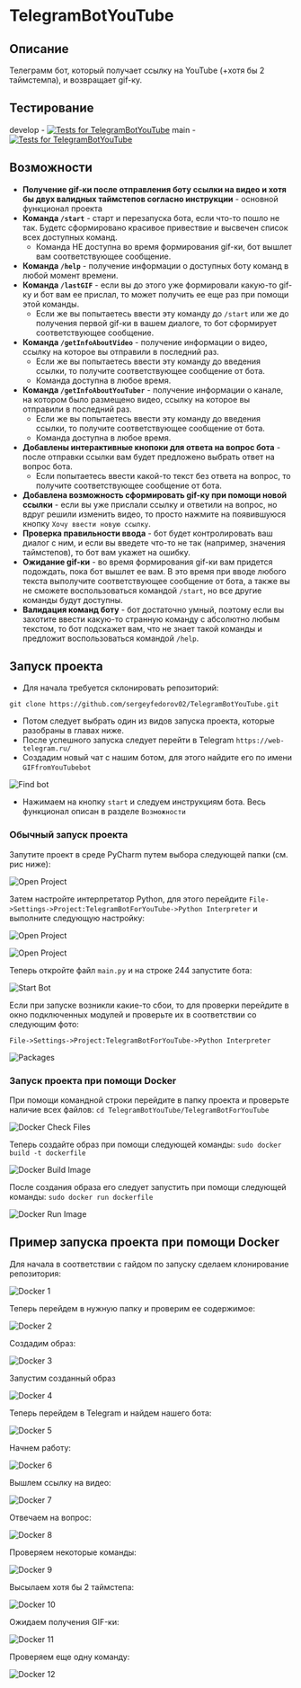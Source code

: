 # TelegramBotYouTube

## Описание
Телеграмм бот, который получает ссылку на YouTube (+хотя бы 2 таймстемпа), и возвращает gif-ку.

## Тестирование

develop - [![Tests for TelegramBotYouTube](https://github.com/sergeyfedorov02/testBot/actions/workflows/python-app.yml/badge.svg?branch=develop)](https://github.com/sergeyfedorov02/testBot/actions/workflows/python-app.yml)
main - [![Tests for TelegramBotYouTube](https://github.com/sergeyfedorov02/testBot/actions/workflows/python-app.yml/badge.svg?branch=main)](https://github.com/sergeyfedorov02/testBot/actions/workflows/python-app.yml)

## Возможности
- **Получение gif-ки после отправления боту ссылки на видео и хотя бы двух валидных таймстепов согласно инструкции** - основной функционал проекта
- **Команда ```/start```** - старт и перезапуска бота, если что-то пошло не так. Будетс сформировано красивое привествие и высвечен список всех доступных команд.
  - Команда НЕ доступна во время формирования gif-ки, бот вышлет вам соответствующее сообщение.
- **Команда ```/help```** - получение информации о доступных боту команд в любой момент времени.
- **Команда ```/lastGIF```** - если вы до этого уже формировали какую-то gif-ку и бот вам ее прислал, то может получить ее еще раз при помощи этой команды. 
  - Если же вы попытаетесь ввести эту команду до ```/start``` или же до получения первой gif-ки в вашем диалоге, то бот сформирует соответствующее сообщение.
- **Команда ```/getInfoAboutVideo```** - получение информации о видео, ссылку на которое вы отправили в последний раз. 
  - Если же вы попытаетесь ввести эту команду до введения ссылки, то получите соответствующее сообщение от бота.
  - Команда доступна в любое время.
- **Команда ```/getInfoAboutYouTuber```** - получение информации о канале, на котором было размещено видео, ссылку на которое вы отправили в последний раз.
  - Если же вы попытаетесь ввести эту команду до введения ссылки, то получите соответствующее сообщение от бота.
  - Команда доступна в любое время.
- **Добавлены интерактивные кнопоки для ответа на вопрос бота** - после отправки ссылки вам будет предложено выбрать ответ на вопрос бота.
  - Если попытаетесь ввести какой-то текст без ответа на вопрос, то получите соответствующее сообщение от бота.
- **Добавлена возможность сформировать gif-ку при помощи новой ссылки** - если вы уже прислали ссылку и ответили на вопрос, но вдруг решили изменить видео, то просто нажмите на появившуюся кнопку ```Хочу ввести новую ссылку```.
- **Проверка правильности ввода** - бот будет контролировать ваш диалог с ним, и если вы введете что-то не так (например, значения таймстепов), то бот вам укажет на ошибку.
- **Ожидание gif-ки** - во время формирования gif-ки вам придется подождать, пока бот вышлет ее вам. В это время при вводе любого текста выполучите соответствующее сообщение от бота, а также вы не сможете воспользоваться командой ```/start```, но все другие команды будут доступны.
- **Валидация команд боту** - бот достаточно умный, поэтому если вы захотите ввести какую-то странную команду с абсолютно любым текстом, то бот подскажет вам, что не знает такой команды и предложит воспользоваться командой ```/help```.

## Запуск проекта
- Для начала требуется склонировать репозиторий:

```git clone https://github.com/sergeyfedorov02/TelegramBotYouTube.git```

- Потом следует выбрать один из видов запуска проекта, которые разобраны в главах ниже.
- После успешного запуска следует перейти в Telegram ```https://web-telegram.ru/```
- Создадим новый чат с нашим ботом, для этого найдите его по имени ```GIFfromYouTubebot```

![Find bot ](src/find_bot_telegram.PNG)

- Нажимаем на кнопку ```start``` и следуем инструкциям бота. Весь функционал описан в разделе ```Возможности```

### Обычный запуск проекта
Запутите проект в среде PyCharm путем выбора следующей папки (см. рис ниже):

![Open Project](src/open_project.PNG)

Затем настройте интерпретатор Python, для этого перейдите ```File->Settings->Project:TelegramBotForYouTube->Python Interpreter``` и выполните следующую настройку:

![Open Project](src/add_interpreter_1.PNG)

![Open Project](src/add_interpreter_2.PNG)

Теперь откройте файл ```main.py``` и на строке 244 запустите бота:

![Start Bot](src/start_bot.PNG)

Если при запуске возникли какие-то сбои, то для проверки перейдите в окно подключенных модулей и проверьте их в соответствии со следующим фото:

```File->Settings->Project:TelegramBotForYouTube->Python Interpreter```

![Packages](src/packages.PNG)

### Запуск проекта при помощи Docker
При помощи командной строки перейдите в папку проекта и проверьте наличие всех файлов:
```cd TelegramBotYouTube/TelegramBotForYouTube ```

![Docker Check Files](src/start_docker_1.PNG)

Теперь создайте образ при помощи следующей команды:
```sudo docker build -t dockerfile```

![Docker Build Image](src/start_docker_2.PNG)

После создания образа его следует запустить при помощи следующей команды:
```sudo docker run dockerfile```

![Docker Run Image](src/start_docker_3.PNG)

## Пример запуска проекта при помощи Docker

Для начала в соответствии с гайдом по запуску сделаем клонирование репозитория:

![Docker 1](src/docker_1.PNG)

Теперь перейдем в нужную папку и проверим ее содержимое:

![Docker 2](src/docker_2.PNG)

Создадим образ:

![Docker 3](src/docker_3.PNG)

Запустим созданный образ

![Docker 4](src/docker_4.PNG)

Теперь перейдем в Telegram и найдем нашего бота:

![Docker 5](src/docker_5.PNG)

Начнем работу:

![Docker 6](src/docker_6.PNG)

Вышлем ссылку на видео:

![Docker 7](src/docker_7.PNG)

Отвечаем на вопрос:

![Docker 8](src/docker_8.PNG)

Проверяем некоторые команды:

![Docker 9](src/docker_9.PNG)

Высылаем хотя бы 2 таймстепа:

![Docker 10](src/docker_10.PNG)

Ожидаем получения GIF-ки:

![Docker 11](src/docker_11.PNG)

Проверяем еще одну команду:

![Docker 12](src/docker_12.PNG)
